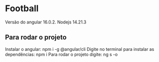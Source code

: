 # Football

Versão do angular 16.0.2.
Nodejs 14.21.3

## Para rodar o projeto


Instalar o angular: npm i -g @angular/cli
Digite no terminal para instalar as dependências: npm i
Para rodar o projeto digite: ng s -o
